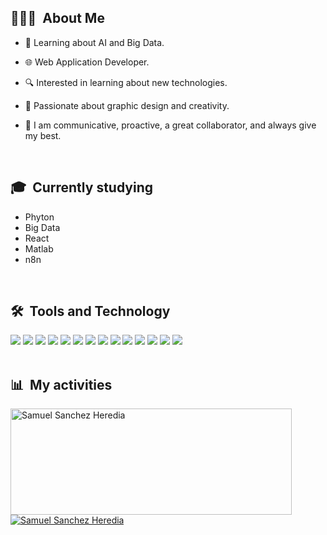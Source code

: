 
  ## 👨🏼‍💻 &nbsp;About Me
  
  - 🤖 Learning about AI and Big Data.

  - 🌐 Web Application Developer.
  
  - 🔍 Interested in learning about new technologies.
  
  - 🎨 Passionate about graphic design and creativity.
  
  - 🤝 I am communicative, proactive, a great collaborator, and always give my best.

  <br>
  

</div>

<div>

  ## 🎓 &nbsp;Currently studying

  - Phyton
  - Big Data
  - React
  - Matlab
  - n8n

<br>

</div>

<div>

  ## 🛠️ &nbsp;Tools and Technology

<img src="https://img.shields.io/badge/Bootstrap-563D7C?style=for-the-badge&logo=bootstrap&logoColor=white">
<img src="https://img.shields.io/badge/html5%20-%23E34F26.svg?&style=for-the-badge&logo=html5&logoColor=white">
<img src="https://img.shields.io/badge/css3%20-%231572B6.svg?&style=for-the-badge&logo=css3&logoColor=white">
<img src="https://img.shields.io/badge/wordpress%20-%2327799E.svg?&style=for-the-badge&logo=wordpress&logoColor=white">
<img src="https://img.shields.io/badge/javascript%20-%23323330.svg?&style=for-the-badge&logo=javascript&logoColor=%23F7DF1E">
<img src="https://img.shields.io/badge/git%20-%23F05033.svg?&style=for-the-badge&logo=git&logoColor=white">
<img src="https://img.shields.io/badge/Java-ED8B00?style=for-the-badge&logo=java&logoColor=white">
<img src="http://img.shields.io/badge/-VS%20Code-000000?style=for-the-badge&logo=Visual-studio-code&logoColor=blue">
<img src="https://img.shields.io/badge/PHP-777BB4?style=for-the-badge&logo=php&logoColor=white">
<img src="https://img.shields.io/badge/Laravel-FF2D20?style=for-the-badge&logo=laravel&logoColor=white">
<img src="https://img.shields.io/badge/PHOTOSHOP%20-%2314354C.svg?&style=for-the-badge&logoColor=white">
<img src="https://img.shields.io/badge/illustrator%20-%23F77B17.svg?&style=for-the-badge&logoColor=white">
<img src="https://img.shields.io/badge/Docker-2496ED?style=for-the-badge&logo=docker&logoColor=white">
<img src="https://img.shields.io/badge/MySQL-4479A1?style=for-the-badge&logo=mysql&logoColor=white">

   
<br>
<br>
</div>



<div>

  ## 📊 &nbsp;My activities
  <a href="https://github.com/SamuelSanchezHeredia">
    <img width=450 height=170 align="center" alt="Samuel Sanchez Heredia" src="https://github-readme-stats.vercel.app/api?username=SamuelSanchezHeredia&theme=algolia&show_icons=true&bg_color=0D1117&hide_border=true&count_private=true" />
  </a>
  <a href="https://github.com/SamuelSanchezHeredia">
    <img align="center" alt="Samuel Sanchez Heredia" src="https://github-readme-stats.vercel.app/api/top-langs/?username=SamuelSanchezHeredia&theme=algolia&layout=compact&bg_color=0D1117&hide_border=true&count_private=true" />
  </a>
<br>
  <br>
</div>
